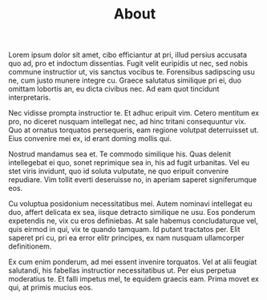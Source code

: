 ﻿---
title: "About"
description: "Martin Forslund:"
featured_image: ''
---

Lorem ipsum dolor sit amet, cibo efficiantur at pri, illud persius accusata quo ad, pro et indoctum dissentias. Fugit velit euripidis ut nec, sed nobis commune instructior ut, vis sanctus vocibus te. Forensibus sadipscing usu ne, cum justo munere integre cu. Graece salutatus similique pri ei, duo omittam lobortis an, eu dicta civibus nec. Ad eam quot tincidunt interpretaris.

Nec vidisse prompta instructior te. Et adhuc eripuit vim. Cetero mentitum ex pro, no diceret nusquam intellegat nec, ad hinc tritani consequuntur vix. Quo at ornatus torquatos persequeris, eam regione volutpat deterruisset ut. Eius convenire mei ex, id erant doming mollis qui.

Nostrud mandamus sea et. Te commodo similique his. Quas delenit intellegebat ei quo, sonet reprimique sea in, his ad fugit urbanitas. Vel eu stet viris invidunt, quo id soluta vulputate, ne quo eripuit convenire repudiare. Vim tollit everti deseruisse no, in aperiam saperet signiferumque eos.

Cu voluptua posidonium necessitatibus mei. Autem nominavi intellegat eu duo, affert delicata ex sea, iisque detracto similique ne usu. Eos ponderum expetendis ne, vix cu eros definiebas. At sale habemus concludaturque vel, quis eirmod in qui, vix te quando tamquam. Id putant tractatos per. Elit saperet pri cu, pri ea error elitr principes, ex nam nusquam ullamcorper definitionem.

Ex cum enim ponderum, ad mei essent invenire torquatos. Vel at alii feugiat salutandi, his fabellas instructior necessitatibus ut. Per eius perpetua moderatius te. Et falli impetus mel, te equidem graecis eam. Prima movet ex qui, at primis mucius eos.


